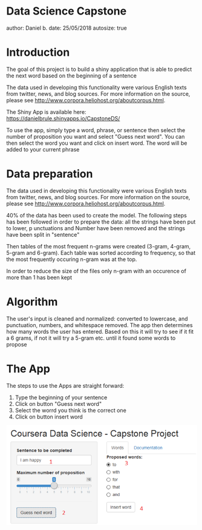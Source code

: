 Data Science Capstone
========================================================
author: Daniel b.
date: 25/05/2018
autosize: true

Introduction
========================================================

The goal of this  project is to build a shiny application that is able to predict the next word based on the beginning of a sentence

The data used in developing this functionality were various English texts from twitter, news, and blog sources. For more information on the source, please see http://www.corpora.heliohost.org/aboutcorpus.html.

The Shiny App is available here: https://danielbrule.shinyapps.io/CapstoneDS/

To use the app, simply type a word, phrase, or sentence then select the number of proposition you want and select "Guess next word". You can then select the word you want and click on insert word. The word will be added to your current phrase 


Data preparation
========================================================

The data used in developing this functionality were various English texts from twitter, news, and blog sources. For more information on the source, please see http://www.corpora.heliohost.org/aboutcorpus.html.

40% of the data has been used to create the model. The following steps has been followed in order to prepare the data: all the strings have been put to lower, p unctuations and Number have been removed and the strings have been split in "sentence"


Then tables of the most frequent n-grams were created (3-gram, 4-gram, 5-gram and 6-gram). Each table was sorted according to frequency, so that the most frequently occuring n-gram was at the top.

In order to reduce the size of the files only n-gram with an occurence of more than 1 has been kept


Algorithm 
========================================================

The user's input is cleaned and normalized: converted to lowercase, and punctuation, numbers, and whitespace removed. 
The app then determines how many words the user has entered.
Based on this it will try to see if it fit a 6 grams, if not it will try a 5-gram etc. until it found some words to propose 

The App 
========================================================
The steps to use the Apps are straight forward:
1. Type the beginning of your sentence
2. Click on button "Guess next word"
3. Select the worrd you think is the correct one 
4. Click on button insert word 

![my image](Apps.png)
